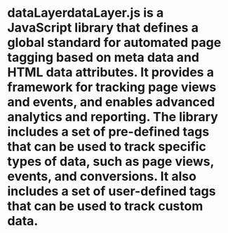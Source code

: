 # dataLayerdataLayer.js is a JavaScript library that defines a global standard for automated page tagging based on meta data and HTML data attributes. It provides a framework for tracking page views and events, and enables advanced analytics and reporting. The library includes a set of pre-defined tags that can be used to track specific types of data, such as page views, events, and conversions. It also includes a set of user-defined tags that can be used to track custom data.
